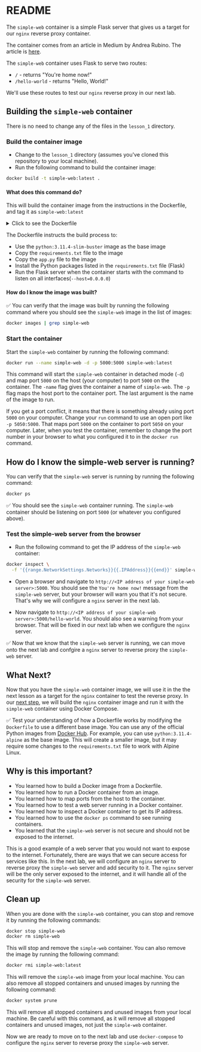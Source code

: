 # README

The `simple-web` container is a simple Flask server that gives us a target for our `nginx` reverse proxy container.

The container comes from an article in Medium by Andrea Rubino. The article is [here](https://medium.com/@andrearubino/deploy-a-flask-app-with-nginx-and-gunicorn-inside-docker-62b26dc0e15a).

The `simple-web` container uses Flask to serve two routes:
- `/` - returns "You're home now!"
- `/hello-world` - returns "Hello, World!"

We'll use these routes to test our `nginx` reverse proxy in our next lab.


## Building the `simple-web` container

There is no need to change any of the files in the `lesson_1` directory. 

### Build the container image

- Change to the `lesson_1` directory (assumes you've cloned this repository to your local machine).
- Run the following command to build the container image:

```bash
docker build -t simple-web:latest .
```

#### What does this command do?

This will build the container image from the instructions in the Dockerfile, and tag it as `simple-web:latest`

<details>
<summary>Click to see the Dockerfile</summary>
  <pre><code>
  FROM python:3.11.4-slim-buster
  WORKDIR /flask-simple-app
  COPY requirements.txt requirements.txt
  COPY app.py app.py
  RUN pip3 install -r requirements.txt
  CMD ["python3", "-m", "flask", "run", "--host=0.0.0.0"]
  </code></pre>
</details>

The Dockerfile instructs the build process to:
- Use the `python:3.11.4-slim-buster` image as the base image
- Copy the `requirements.txt` file to the image
- Copy the `app.py` file to the image
- Install the Python packages listed in the `requirements.txt` file (Flask)
- Run the Flask server when the container starts with the command to listen on all interfaces(`--host=0.0.0.0`)

#### How do I know the image was built?

:white_check_mark: You can verify that the image was built by running the following command where you should see the `simple-web` image in the list of images:

```bash
docker images | grep simple-web
``` 

### Start the container

Start the `simple-web` container by running the following command: 

```bash
docker run --name simple-web -d -p 5000:5000 simple-web:latest
```

This command will start the `simple-web` container in detached mode (`-d`) and map port `5000` on the host (your computer) to port `5000` on the container. The `-name` flag gives the container a name of `simple-web`. The `-p` flag maps the host port to the container port. The last argument is the name of the image to run.

If you get a port conflict, it means that there is something already using port `5000` on your computer. Change your `run` command to use an open port like `-p 5050:5000`. That maps port `5000` on the container to port `5050` on your computer. Later, when you test the container, remember to change the port number in your browser to what you configured it to in the `docker run` command.


## How do I know the simple-web server is running?

You can verify that the `simple-web` server is running by running the following command:

```bash
docker ps
```

:white_check_mark: You should see the `simple-web` container running. The `simple-web` container should be listening on port `5000` (or whatever you configured above).

### Test the simple-web server from the browser

- Run the following command to get the IP address of the `simple-web` container:

```bash
docker inspect \
  -f '{{range.NetworkSettings.Networks}}{{.IPAddress}}{{end}}' simple-web
```

- Open a browser and navigate to `http://<IP address of your simple-web server>:5000`. You should see the `You're home now!` message from the `simple-web` server, but your browser will warn you that it's not secure. That's why we will configure a `nginx` server in the next lab. 

- Now navigate to `http://<IP address of your simple-web server>:5000/hello-world`. You should also see a warning from your browser. That will be fixed in our next lab when we configure the `nginx` server.

:white_check_mark: Now that we know that the `simple-web` server is running, we can move onto the next lab and confgire a `nginx` server to reverse proxy the `simple-web` server.

## What Next?

Now that you have the `simple-web` container image, we will use it in the the next lesson as a target for the `nginx` container to test the reverse proxy. In our [next step](../nginx), we will build the `nginx` container image and run it with the `simple-web` container using Docker Compose.

:white_check_mark: Test your understanding of how a Dockerfile works by modifying the `Dockerfile` to use a different base image. You can use any of the official Python images from [Docker Hub](https://hub.docker.com/_/python). For example, you can use `python:3.11.4-alpine` as the base image. This will create a smaller image, but it may require some changes to the `requirements.txt` file to work with Alpine Linux. 

## Why is this important?

- You learned how to build a Docker image from a Dockerfile.
- You learned how to run a Docker container from an image.
- You learned how to map ports from the host to the container.
- You learned how to test a web server running in a Docker container.
- You learned how to inspect a Docker container to get its IP address.
- You learned how to use the `docker ps` command to see running containers.
- You learned that the `simple-web` server is not secure and should not be exposed to the internet.

This is a good example of a web server that you would not want to expose to the internet. Fortunately, there are ways that we can secure access for services like this. In the next lab, we will configure an `nginx` server to reverse proxy the `simple-web` server and add security to it. The `nginx` server will be the only server exposed to the internet, and it will handle all of the security for the `simple-web` server.

## Clean up

When you are done with the `simple-web` container, you can stop and remove it by running the following commands:

```bash
docker stop simple-web
docker rm simple-web
```
This will stop and remove the `simple-web` container. You can also remove the image by running the following command:

```bash
docker rmi simple-web:latest
```
This will remove the `simple-web` image from your local machine. You can also remove all stopped containers and unused images by running the following command:

```bash
docker system prune
```
This will remove all stopped containers and unused images from your local machine. Be careful with this command, as it will remove all stopped containers and unused images, not just the `simple-web` container.

Now we are ready to move on to the next lab and use `docker-compose` to configure the `nginx` server to reverse proxy the `simple-web` server.

